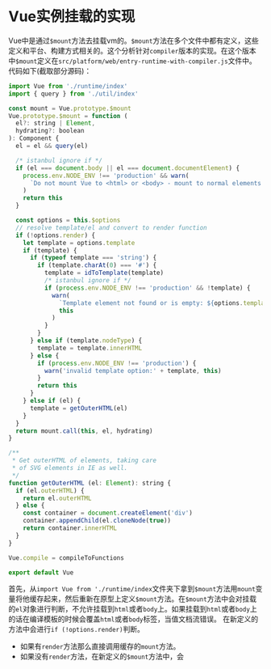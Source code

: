 # Vue实例挂载的实现
Vue中是通过`$mount`方法去挂载vm的。`$mount`方法在多个文件中都有定义，这些定义和平台、构建方式相关的。这个分析针对`compiler`版本的实现。在这个版本中`$mount`定义在`src/platform/web/entry-runtime-with-compiler.js`文件中。代码如下(截取部分源码)：
```javascript
import Vue from './runtime/index'
import { query } from './util/index'

const mount = Vue.prototype.$mount
Vue.prototype.$mount = function (
  el?: string | Element,
  hydrating?: boolean
): Component {
  el = el && query(el)

  /* istanbul ignore if */
  if (el === document.body || el === document.documentElement) {
    process.env.NODE_ENV !== 'production' && warn(
      `Do not mount Vue to <html> or <body> - mount to normal elements instead.`
    )
    return this
  }

  const options = this.$options
  // resolve template/el and convert to render function
  if (!options.render) {
    let template = options.template
    if (template) {
      if (typeof template === 'string') {
        if (template.charAt(0) === '#') {
          template = idToTemplate(template)
          /* istanbul ignore if */
          if (process.env.NODE_ENV !== 'production' && !template) {
            warn(
              `Template element not found or is empty: ${options.template}`,
              this
            )
          }
        }
      } else if (template.nodeType) {
        template = template.innerHTML
      } else {
        if (process.env.NODE_ENV !== 'production') {
          warn('invalid template option:' + template, this)
        }
        return this
      }
    } else if (el) {
      template = getOuterHTML(el)
    }
  }
  return mount.call(this, el, hydrating)
}

/**
 * Get outerHTML of elements, taking care
 * of SVG elements in IE as well.
 */
function getOuterHTML (el: Element): string {
  if (el.outerHTML) {
    return el.outerHTML
  } else {
    const container = document.createElement('div')
    container.appendChild(el.cloneNode(true))
    return container.innerHTML
  }
}

Vue.compile = compileToFunctions

export default Vue

```
首先，从`import Vue from './runtime/index`文件夹下拿到`$mount`方法用`mount`变量将他缓存起来，然后重新在原型上定义`$mount`方法。在`$mount`方法中会对挂载的`el`对象进行判断，不允许挂载到`html`或者`body`上。如果挂载到`html`或者`body`上的话在编译模板的时候会覆盖`html`或者`body`标签，当值文档流错误。
在新定义的方法中会进行`if (!options.render)`判断。
* 如果有`render`方法那么直接调用缓存的`mount`方法。
* 如果没有`render`方法，在新定义的`$mount`方法中，会